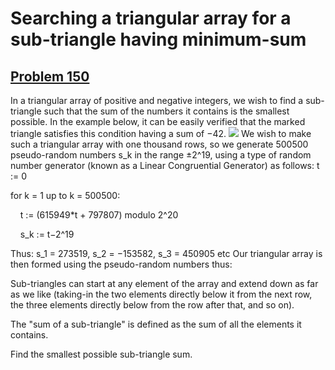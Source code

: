 # Searching a triangular array for a sub-triangle having minimum-sum
## [Problem 150](https://projecteuler.net/problem=150)
In a triangular array of positive and negative integers, we wish to find a sub-triangle such that the sum of the numbers it contains is the smallest possible.
In the example below, it can be easily verified that the marked triangle satisfies this condition having a sum of −42.
![](https://projecteuler.net/project/images/p150.gif)
We wish to make such a triangular array with one thousand rows, so we generate 500500 pseudo-random numbers s_k in the range ±2^19, using a type of random number generator (known as a Linear Congruential Generator) as follows:
t := 0


for k = 1 up to k = 500500:


    t := (615949*t + 797807) modulo 2^20

    s_k := t−2^19



Thus: s_1 = 273519, s_2 = −153582, s_3 = 450905 etc
Our triangular array is then formed using the pseudo-random numbers thus:




Sub-triangles can start at any element of the array and extend down as far as we like (taking-in the two elements directly below it from the next row, the three elements directly below from the row after that, and so on).


The "sum of a sub-triangle" is defined as the sum of all the elements it contains.


Find the smallest possible sub-triangle sum.


